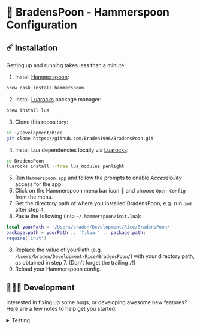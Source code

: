 # 🧙‍ BradensPoon - Hammerspoon Configuration

## ☄️ Installation
Getting up and running takes less than a minute!

1. Install [Hammerspoon](http://www.hammerspoon.org/):
```sh
brew cask install hammerspoon
```
2. Install [Luarocks](https://luarocks.org/) package manager:
```sh
brew install lua
```
3. Clone this repository:
```sh
cd ~/Development/Rice
git clone https://github.com/Braden1996/BradensPoon.git
```
4. Install Lua dependencies locally via [Luarocks](https://luarocks.org/):
```sh
cd BradensPoon
luarocks install --tree lua_modules penlight
```
5. Run `Hammerspoon.app` and follow the prompts to enable _Accessibility_ access for the app.
6. Click on the Hammerspoon menu bar icon 🔨 and choose `Open Config` from the menu.
7. Get the directory path of where you installed BradensPoon, e.g. run `pwd` after step 4.
8. Paste the following (into `~/.hammerspoon/init.lua`): 
```lua
local yourPath = '/Users/braden/Development/Rice/BradensPoon/'
package.path = yourPath .. '?.lua;' .. package.path;
require('init')
```
8. Replace the value of yourPath (e.g. `/Users/braden/Development/Rice/BradensPoon/`) with your directory path, as obtained in step 7. (Don't forget the trailing `/`!)
9. Reload your Hammerspoon config.

## 👨🏼‍💻 Development
Interested in fixing up some bugs, or developing awesome new features? Here are a few notes to help get you started:

<details>
  <summary>Testing</summary>
  <p>
As a standard, we try to maintain a strong coverage of tests for all code which isn't strickly coupled with Hammerspoon. To get up and running with tests, follow the steps below:

1. Install [Busted](https://github.com/bluebird75/luaunit), the unit-testing framework of choice, globally via [Luarocks](https://luarocks.org/):
```sh
luarocks install -busted
```
2. Execute all our tests:
```sh
busted -v
```
  </p>
</details>
